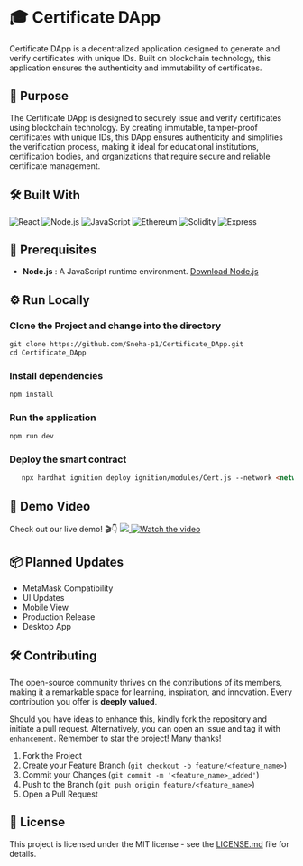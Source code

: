 # 🎓 Certificate DApp

Certificate DApp is a decentralized application designed to generate and verify certificates with unique IDs. Built on blockchain technology, this application ensures the authenticity and immutability of certificates.

## 🎯 Purpose

The Certificate DApp is designed to securely issue and verify certificates using blockchain technology. By creating immutable, tamper-proof certificates with unique IDs, this DApp ensures authenticity and simplifies the verification process, making it ideal for educational institutions, certification bodies, and organizations that require secure and reliable certificate management.
## 🛠️ Built With

![React](https://img.shields.io/badge/-React-61DAFB?style=flat-square&logo=React&logoColor=black)
![Node.js](https://img.shields.io/badge/-Node.js-339933?style=flat-square&logo=Node.js&logoColor=white)
![JavaScript](https://img.shields.io/badge/-JavaScript-F7DF1E?style=flat-square&logo=JavaScript&logoColor=black)
![Ethereum](https://img.shields.io/badge/-Ethereum-3C3C3D?style=flat-square&logo=Ethereum&logoColor=white)
![Solidity](https://img.shields.io/badge/-Solidity-363636?style=flat-square&logo=Solidity&logoColor=white)
![Express](https://img.shields.io/badge/-Express-000000?style=flat-square&logo=Express&logoColor=white)

## 📢 Prerequisites

- **Node.js** : A JavaScript runtime environment. [Download Node.js](https://nodejs.org/)
## ⚙️ Run Locally

### Clone the Project and change into the directory
```html
git clone https://github.com/Sneha-p1/Certificate_DApp.git
cd Certificate_DApp
```
### Install dependencies
```html
npm install
```
### Run the application
```html
npm run dev
```
### Deploy the smart contract

```html
   npx hardhat ignition deploy ignition/modules/Cert.js --network <network-name>
```
   
## 🎥 Demo Video

Check out our live demo! 🎬👇
<a href="https://drive.google.com/file/d/YOUR_DRIVE_VIDEO_ID/view](https://drive.google.com/file/d/1FQPDH9bXB56Rm9v81jWZ8d8OxBJC3g90/view?usp=sharing">
<img src="https://github.com/Sneha-p1/Certificate_DApp/blob/main/UI/src/Image/Marketing%20Blog%20YouTube%20.png"/>
</a>
[![Watch the video](https://github.com/Sneha-p1/Certificate_DApp/blob/main/UI/src/Image/Marketing%20Blog%20YouTube%20.png)]([https://drive.google.com/file/d/YOUR_DRIVE_VIDEO_ID/view](https://drive.google.com/file/d/1FQPDH9bXB56Rm9v81jWZ8d8OxBJC3g90/view?usp=sharing))



## 📦 Planned Updates

- MetaMask Compatibility
- UI Updates
- Mobile View
- Production Release
- Desktop App

## 🛠️ Contributing

The open-source community thrives on the contributions of its members, making it a remarkable space for learning, inspiration, and innovation. Every contribution you offer is **deeply valued**.

Should you have ideas to enhance this, kindly fork the repository and initiate a pull request. Alternatively, you can open an issue and tag it with `enhancement`. Remember to star the project! Many thanks!

1. Fork the Project
2. Create your Feature Branch (`git checkout -b feature/<feature_name>`)
3. Commit your Changes (`git commit -m '<feature_name>_added'`)
4. Push to the Branch (`git push origin feature/<feature_name>`)
5. Open a Pull Request

## 📜 License

This project is licensed under the MIT license - see the [LICENSE.md](https://github.com/Sneha-p1/Certificate_DApp/blob/main/License) file for details.









